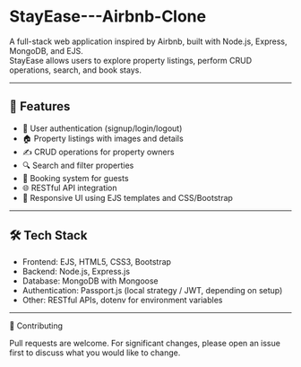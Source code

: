# StayEase---Airbnb-Clone

A full-stack web application inspired by Airbnb, built with Node.js, Express, MongoDB, and EJS.  
StayEase allows users to explore property listings, perform CRUD operations, search, and book stays. 

---------------------------------------------------------------------------------------------------------------------------------------------------------------------------------

## 🚀 Features
- 🔑 User authentication (signup/login/logout) 
- 🏠 Property listings with images and details
- ✍️ CRUD operations for property owners
- 🔍 Search and filter properties
- 📅 Booking system for guests
- 🌐 RESTful API integration
- 🎨 Responsive UI using EJS templates and CSS/Bootstrap

---------------------------------------------------------------------------------------------------------------------------------------------------------------------------------

## 🛠 Tech Stack
- Frontend: EJS, HTML5, CSS3, Bootstrap
- Backend: Node.js, Express.js
- Database: MongoDB with Mongoose
- Authentication: Passport.js (local strategy / JWT, depending on setup)
- Other: RESTful APIs, dotenv for environment variables

---------------------------------------------------------------------------------------------------------------------------------------------------------------------------------

🤝 Contributing

Pull requests are welcome. For significant changes, please open an issue first to discuss what you would like to change.
